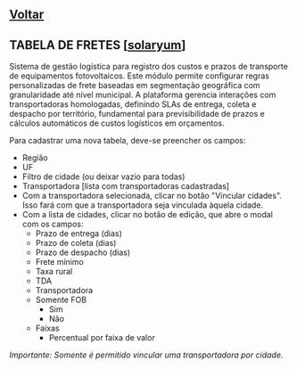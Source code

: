 [Voltar](README.md)
---

## TABELA DE FRETES [[solaryum](https://sandbox.solaryum.com.br/fotus-yfe/configuracoes/tabela-de-fretes)]

Sistema de gestão logística para registro dos custos e prazos de transporte de equipamentos fotovoltaicos. Este módulo
permite configurar regras personalizadas de frete baseadas em segmentação geográfica com granularidade até nível
municipal. A plataforma gerencia interações com transportadoras homologadas, definindo SLAs de entrega, coleta e
despacho por território, fundamental para previsibilidade de prazos e cálculos automáticos de custos logísticos em
orçamentos.

Para cadastrar uma nova tabela, deve-se preencher os campos:

- Região
- UF
- Filtro de cidade (ou deixar vazio para todas)
- Transportadora [lista com transportadoras cadastradas]
- Com a transportadora selecionada, clicar no botão "Vincular cidades". Isso fará com que a transportadora seja
  vinculada àquela cidade.
- Com a lista de cidades, clicar no botão de edição, que abre o modal com os campos:
    - Prazo de entrega (dias)
    - Prazo de coleta (dias)
    - Prazo de despacho (dias)
    - Frete mínimo
    - Taxa rural
    - TDA
    - Transportadora
    - Somente FOB
        - Sim
        - Não
    - Faixas
        - Percentual por faixa de valor

_Importante: Somente é permitido vincular uma transportadora por cidade._
